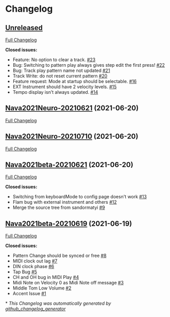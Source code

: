 # Changelog

## [Unreleased](https://github.com/BenZonneveld/Nava-2021-Firmware/tree/HEAD)

[Full Changelog](https://github.com/BenZonneveld/Nava-2021-Firmware/compare/Nava2021Neuro-20210621...HEAD)

**Closed issues:**

- Feature: No option to clear a track. [\#23](https://github.com/BenZonneveld/Nava-2021-Firmware/issues/23)
- Bug: Switching to pattern play always gives step edit the first press! [\#22](https://github.com/BenZonneveld/Nava-2021-Firmware/issues/22)
- Bug: Track play pattern name not updated [\#21](https://github.com/BenZonneveld/Nava-2021-Firmware/issues/21)
- Track Write: do not reset current pattern [\#20](https://github.com/BenZonneveld/Nava-2021-Firmware/issues/20)
- Feature request: Mode at startup should be selectable. [\#16](https://github.com/BenZonneveld/Nava-2021-Firmware/issues/16)
- EXT Instrument should have 2 velocity levels. [\#15](https://github.com/BenZonneveld/Nava-2021-Firmware/issues/15)
- Tempo display isn't always updated. [\#14](https://github.com/BenZonneveld/Nava-2021-Firmware/issues/14)

## [Nava2021Neuro-20210621](https://github.com/BenZonneveld/Nava-2021-Firmware/tree/Nava2021Neuro-20210621) (2021-06-20)

[Full Changelog](https://github.com/BenZonneveld/Nava-2021-Firmware/compare/Nava2021Neuro-20210710...Nava2021Neuro-20210621)

## [Nava2021Neuro-20210710](https://github.com/BenZonneveld/Nava-2021-Firmware/tree/Nava2021Neuro-20210710) (2021-06-20)

[Full Changelog](https://github.com/BenZonneveld/Nava-2021-Firmware/compare/Nava2021beta-20210621...Nava2021Neuro-20210710)

## [Nava2021beta-20210621](https://github.com/BenZonneveld/Nava-2021-Firmware/tree/Nava2021beta-20210621) (2021-06-20)

[Full Changelog](https://github.com/BenZonneveld/Nava-2021-Firmware/compare/Nava2021beta-20210619...Nava2021beta-20210621)

**Closed issues:**

- Switching from keyboardMode to config page doesn't work [\#13](https://github.com/BenZonneveld/Nava-2021-Firmware/issues/13)
- Flam bug with external instrument and others [\#12](https://github.com/BenZonneveld/Nava-2021-Firmware/issues/12)
- Merge the source tree from sandormatyi [\#9](https://github.com/BenZonneveld/Nava-2021-Firmware/issues/9)

## [Nava2021beta-20210619](https://github.com/BenZonneveld/Nava-2021-Firmware/tree/Nava2021beta-20210619) (2021-06-19)

[Full Changelog](https://github.com/BenZonneveld/Nava-2021-Firmware/compare/907c9958af0c20a28c0d7099e6f8a259de9cb045...Nava2021beta-20210619)

**Closed issues:**

- Pattern Change should be synced or free [\#8](https://github.com/BenZonneveld/Nava-2021-Firmware/issues/8)
- MIDI clock out lag [\#7](https://github.com/BenZonneveld/Nava-2021-Firmware/issues/7)
- DIN clock phase [\#6](https://github.com/BenZonneveld/Nava-2021-Firmware/issues/6)
- Tap Bug [\#5](https://github.com/BenZonneveld/Nava-2021-Firmware/issues/5)
- CH and OH bug in MIDI Play [\#4](https://github.com/BenZonneveld/Nava-2021-Firmware/issues/4)
- Midi Note on Velocity 0 as Midi Note off message [\#3](https://github.com/BenZonneveld/Nava-2021-Firmware/issues/3)
- Middle Tom Low Volume [\#2](https://github.com/BenZonneveld/Nava-2021-Firmware/issues/2)
- Accent Issue [\#1](https://github.com/BenZonneveld/Nava-2021-Firmware/issues/1)



\* *This Changelog was automatically generated by [github_changelog_generator](https://github.com/github-changelog-generator/github-changelog-generator)*
